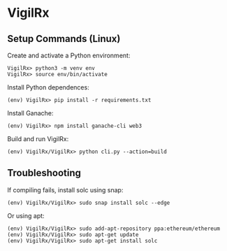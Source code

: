 # VigilRx

## Setup Commands (Linux)
Create and activate a Python environment:
```
VigilRx> python3 -m venv env
VigilRx> source env/bin/activate
```

Install Python dependences:
```
(env) VigilRx> pip install -r requirements.txt
```

Install Ganache:
```
(env) VigilRx> npm install ganache-cli web3
```

Build and run VigilRx:
```
(env) VigilRx/VigilRx> python cli.py --action=build
```

## Troubleshooting
If compiling fails, install solc using snap:
```
(env) VigilRx/VigilRx> sudo snap install solc --edge
```
Or using apt:
```
(env) VigilRx/VigilRx> sudo add-apt-repository ppa:ethereum/ethereum
(env) VigilRx/VigilRx> sudo apt-get update
(env) VigilRx/VigilRx> sudo apt-get install solc 
```